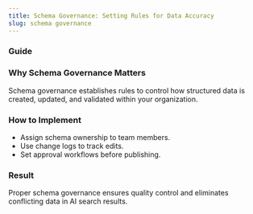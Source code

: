 ```yaml
---
title: Schema Governance: Setting Rules for Data Accuracy
slug: schema governance
---
```


### Guide
### Why Schema Governance Matters
Schema governance establishes rules to control how structured data is created, updated, and validated within your organization.

### How to Implement
- Assign schema ownership to team members.
- Use change logs to track edits.
- Set approval workflows before publishing.

### Result
Proper schema governance ensures quality control and eliminates conflicting data in AI search results.